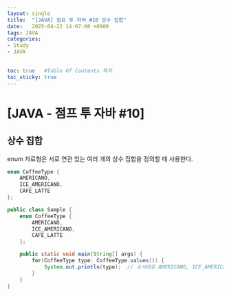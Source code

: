 ```yaml
---
layout: single
title:  "[JAVA] 점프 투 자바 #10 상수 집합"
date:   2025-04-22 14:07:00 +0900
tags: JAVA
categories: 
- Study
- JAVA

  
toc: true   #Table Of Contents 목차
toc_sticky: true
---
```


# [JAVA - 점프 투 자바 #10] 

## 상수 집합

enum 자료형은 서로 연관 있는 여러 개의 상수 집합을 정의할 때 사용한다.

```java
enum CoffeeType {
    AMERICANO,
    ICE_AMERICANO,
    CAFE_LATTE
};
```
```java
public class Sample {
    enum CoffeeType {
        AMERICANO,
        ICE_AMERICANO,
        CAFE_LATTE
    };

    public static void main(String[] args) {
        for(CoffeeType type: CoffeeType.values()) {
            System.out.println(type);  // 순서대로 AMERICANO, ICE_AMERICANO, CAFE_LATTE 출력
        }
    }
}
```